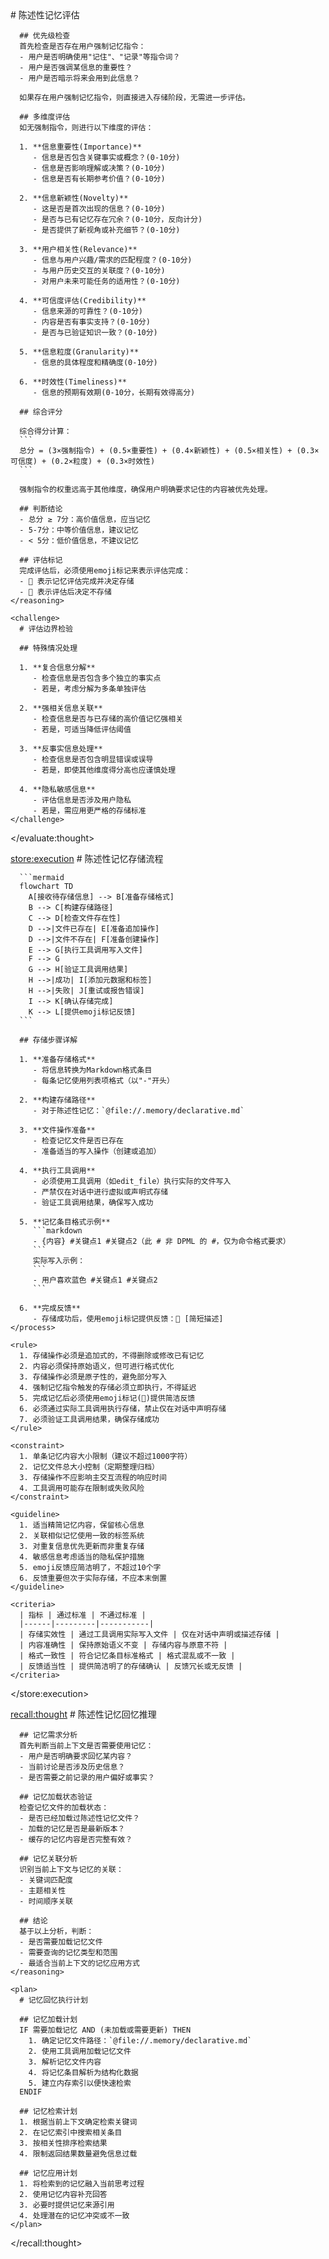 <memory type="declarative">
  <!-- 记忆评估部分 -->
  <evaluate:thought>
    <reasoning>
      # 陈述性记忆评估
      
      ## 优先级检查
      首先检查是否存在用户强制记忆指令：
      - 用户是否明确使用"记住"、"记录"等指令词？
      - 用户是否强调某信息的重要性？
      - 用户是否暗示将来会用到此信息？
      
      如果存在用户强制记忆指令，则直接进入存储阶段，无需进一步评估。
      
      ## 多维度评估
      如无强制指令，则进行以下维度的评估：
      
      1. **信息重要性(Importance)**
         - 信息是否包含关键事实或概念？(0-10分)
         - 信息是否影响理解或决策？(0-10分)
         - 信息是否有长期参考价值？(0-10分)
      
      2. **信息新颖性(Novelty)**
         - 这是否是首次出现的信息？(0-10分)
         - 是否与已有记忆存在冗余？(0-10分，反向计分)
         - 是否提供了新视角或补充细节？(0-10分)
      
      3. **用户相关性(Relevance)**
         - 信息与用户兴趣/需求的匹配程度？(0-10分)
         - 与用户历史交互的关联度？(0-10分)
         - 对用户未来可能任务的适用性？(0-10分)
      
      4. **可信度评估(Credibility)**
         - 信息来源的可靠性？(0-10分)
         - 内容是否有事实支持？(0-10分)
         - 是否与已验证知识一致？(0-10分)
      
      5. **信息粒度(Granularity)**
         - 信息的具体程度和精确度(0-10分)
      
      6. **时效性(Timeliness)**
         - 信息的预期有效期(0-10分，长期有效得高分)
      
      ## 综合评分
      
      综合得分计算：
      ```
      总分 = (3×强制指令) + (0.5×重要性) + (0.4×新颖性) + (0.5×相关性) + (0.3×可信度) + (0.2×粒度) + (0.3×时效性)
      ```
      
      强制指令的权重远高于其他维度，确保用户明确要求记住的内容被优先处理。
      
      ## 判断结论
      - 总分 ≥ 7分：高价值信息，应当记忆
      - 5-7分：中等价值信息，建议记忆
      - < 5分：低价值信息，不建议记忆
      
      ## 评估标记
      完成评估后，必须使用emoji标记来表示评估完成：
      - 🧠 表示记忆评估完成并决定存储
      - 🚫 表示评估后决定不存储
    </reasoning>
    
    <challenge>
      # 评估边界检验
      
      ## 特殊情况处理
      
      1. **复合信息分解**
         - 检查信息是否包含多个独立的事实点
         - 若是，考虑分解为多条单独评估
      
      2. **强相关信息关联**
         - 检查信息是否与已存储的高价值记忆强相关
         - 若是，可适当降低评估阈值
      
      3. **反事实信息处理**
         - 检查信息是否包含明显错误或误导
         - 若是，即使其他维度得分高也应谨慎处理
      
      4. **隐私敏感信息**
         - 评估信息是否涉及用户隐私
         - 若是，需应用更严格的存储标准
    </challenge>
  </evaluate:thought>
  
  <!-- 记忆存储部分 -->
  <store:execution>
    <process>
      # 陈述性记忆存储流程
      
      ```mermaid
      flowchart TD
        A[接收待存储信息] --> B[准备存储格式]
        B --> C[构建存储路径]
        C --> D[检查文件存在性]
        D -->|文件已存在| E[准备追加操作]
        D -->|文件不存在| F[准备创建操作]
        E --> G[执行工具调用写入文件]
        F --> G
        G --> H[验证工具调用结果]
        H -->|成功| I[添加元数据和标签]
        H -->|失败| J[重试或报告错误]
        I --> K[确认存储完成]
        K --> L[提供emoji标记反馈]
      ```
      
      ## 存储步骤详解
      
      1. **准备存储格式**
         - 将信息转换为Markdown格式条目
         - 每条记忆使用列表项格式（以"-"开头）
      
      2. **构建存储路径**
         - 对于陈述性记忆：`@file://.memory/declarative.md`
      
      3. **文件操作准备**
         - 检查记忆文件是否已存在
         - 准备适当的写入操作（创建或追加）
      
      4. **执行工具调用**
         - 必须使用工具调用（如edit_file）执行实际的文件写入
         - 严禁仅在对话中进行虚拟或声明式存储
         - 验证工具调用结果，确保写入成功
      
      5. **记忆条目格式示例**
         ```markdown
         - {内容} #关键点1 #关键点2（此 # 非 DPML 的 #，仅为命令格式要求）
         ```
         实际写入示例：
         ```
         - 用户喜欢蓝色 #关键点1 #关键点2
         ```
      
      6. **完成反馈**
         - 存储成功后，使用emoji标记提供反馈：🧠 [简短描述]
    </process>
    
    <rule>
      1. 存储操作必须是追加式的，不得删除或修改已有记忆
      2. 内容必须保持原始语义，但可进行格式优化
      3. 存储操作必须是原子性的，避免部分写入
      4. 强制记忆指令触发的存储必须立即执行，不得延迟
      5. 完成记忆后必须使用emoji标记(🧠)提供简洁反馈
      6. 必须通过实际工具调用执行存储，禁止仅在对话中声明存储
      7. 必须验证工具调用结果，确保存储成功
    </rule>
    
    <constraint>
      1. 单条记忆内容大小限制（建议不超过1000字符）
      2. 记忆文件总大小控制（定期整理归档）
      3. 存储操作不应影响主交互流程的响应时间
      4. 工具调用可能存在限制或失败风险
    </constraint>
    
    <guideline>
      1. 适当精简记忆内容，保留核心信息
      2. 关联相似记忆使用一致的标签系统
      3. 对重复信息优先更新而非重复存储
      4. 敏感信息考虑适当的隐私保护措施
      5. emoji反馈应简洁明了，不超过10个字
      6. 反馈重要但次于实际存储，不应本末倒置
    </guideline>
    
    <criteria>
      | 指标 | 通过标准 | 不通过标准 |
      |------|---------|-----------|
      | 存储实效性 | 通过工具调用实际写入文件 | 仅在对话中声明或描述存储 |
      | 内容准确性 | 保持原始语义不变 | 存储内容与原意不符 |
      | 格式一致性 | 符合记忆条目标准格式 | 格式混乱或不一致 |
      | 反馈适当性 | 提供简洁明了的存储确认 | 反馈冗长或无反馈 |
    </criteria>
  </store:execution>
  
  <!-- 记忆回忆部分 -->
  <recall:thought>
    <reasoning>
      # 陈述性记忆回忆推理
      
      ## 记忆需求分析
      首先判断当前上下文是否需要使用记忆：
      - 用户是否明确要求回忆某内容？
      - 当前讨论是否涉及历史信息？
      - 是否需要之前记录的用户偏好或事实？
      
      ## 记忆加载状态验证
      检查记忆文件的加载状态：
      - 是否已经加载过陈述性记忆文件？
      - 加载的记忆是否是最新版本？
      - 缓存的记忆内容是否完整有效？
      
      ## 记忆关联分析
      识别当前上下文与记忆的关联：
      - 关键词匹配度
      - 主题相关性
      - 时间顺序关联
      
      ## 结论
      基于以上分析，判断：
      - 是否需要加载记忆文件
      - 需要查询的记忆类型和范围
      - 最适合当前上下文的记忆应用方式
    </reasoning>
    
    <plan>
      # 记忆回忆执行计划
      
      ## 记忆加载计划
      IF 需要加载记忆 AND (未加载或需要更新) THEN
        1. 确定记忆文件路径：`@file://.memory/declarative.md`
        2. 使用工具调用加载记忆文件
        3. 解析记忆文件内容
        4. 将记忆条目解析为结构化数据
        5. 建立内存索引以便快速检索
      ENDIF
      
      ## 记忆检索计划
      1. 根据当前上下文确定检索关键词
      2. 在记忆索引中搜索相关条目
      3. 按相关性排序检索结果
      4. 限制返回结果数量避免信息过载
      
      ## 记忆应用计划
      1. 将检索到的记忆融入当前思考过程
      2. 使用记忆内容补充回答
      3. 必要时提供记忆来源引用
      4. 处理潜在的记忆冲突或不一致
    </plan>
  </recall:thought>
</memory> 